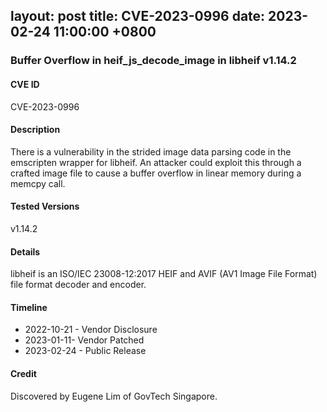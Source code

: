layout: post
title:  CVE-2023-0996
date:   2023-02-24 11:00:00 +0800
---

### Buffer Overflow in heif_js_decode_image in libheif v1.14.2

#### CVE ID

CVE-2023-0996

#### Description

There is a vulnerability in the strided image data parsing code in the emscripten wrapper for libheif. An attacker could exploit this through a crafted image file to cause a buffer overflow in linear memory during a memcpy call.

#### Tested Versions

v1.14.2

#### Details

libheif is an ISO/IEC 23008-12:2017 HEIF and AVIF (AV1 Image File Format) file format decoder and encoder.
 
#### Timeline
 
* 2022-10-21 - Vendor Disclosure
* 2023-01-11- Vendor Patched
* 2023-02-24 - Public Release

#### Credit

Discovered by Eugene Lim of GovTech Singapore.
